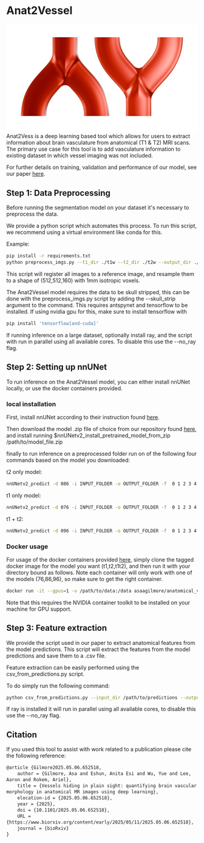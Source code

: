 # Anat2Vessel
![Anat2Vess Logo](/figures/Logo.png)
Anat2Vess is a deep learning based tool which allows for users to extract information about brain vasculature from anatomical (T1 & T2) MRI scans. The primary use case for this tool is to add vasculature information to existing dataset in which vessel imaging was not included.

For further details on training, validation and performance of our model, see our paper [here](https://www.biorxiv.org/content/10.1101/2025.05.06.652518v1).

## Step 1: Data Preprocessing

Before running the segmentation model on your dataset it's necessary to preprocess
the data.

We provide a python script which automates this process. To run this script,
we recommend using a virtual environment like conda for this.

Example:

```bash
pip install -r requirements.txt
python preprocess_imgs.py --t1_dir ./t1w --t2_dir ./t2w --output_dir ./preprocessed --id_delim "_"
```

This script will register all images to a reference image, and resample them to a shape of (512,512,160) with 1mm isotropic voxels.

The Anat2Vessel model requires the data to be skull stripped,
this can be done with the preprocess_imgs.py script by adding the --skull_strip
argument to the command. This requires antspynet and tensorflow to be installed.
If using nvidia gpu for this, make sure to install tensorflow with
```bash
pip install 'tensorflow[and-cuda]'
```

If running inference on a large dataset, optionally install ray,
and the script with run in parallel using all available cores.
To disable this use the --no_ray flag.
## Step 2: Setting up nnUNet

To run inference on the Anat2Vessel model, you can either install
nnUNet locally, or use the docker containers provided.

### local installation
First, install nnUNet according to their instruction found [here](https://github.com/MIC-DKFZ/nnUNet/blob/master/documentation/installation_instructions.md).

Then download the model .zip file of choice from our repository found [here](https://huggingface.co/huggingbrain/AnatomicalVesselSeg), and install running $nnUNetv2_install_pretrained_model_from_zip /path/to/model_file.zip

finally to run inference on a preprocessed folder run on of the following four commands based on the model you downloaded:

t2 only model:
```bash
nnUNetv2_predict -d 086 -i INPUT_FOLDER -o OUTPUT_FOLDER -f  0 1 2 3 4 -tr nnUNetTrainer -c 3d_fullres -p nnUNetResEncUNetLPlans
```
t1 only model:
```bash
nnUNetv2_predict -d 076 -i INPUT_FOLDER -o OUTPUT_FOLDER -f  0 1 2 3 4 -tr nnUNetTrainer -c 3d_fullres -p nnUNetResEncUNetLPlans
```
t1 + t2:
```bash
nnUNetv2_predict -d 096 -i INPUT_FOLDER -o OUTPUT_FOLDER -f  0 1 2 3 4 -tr nnUNetTrainerCLDLoss -c 3d_fullres -p nnUNetResEncUNetMPlans
```

### Docker usage

For usage of the docker containers provided [here](https://hub.docker.com/repository/docker/asaagilmore/anatomical_vessel_seg/tags),
simply clone the tagged docker image for the model you want (t1,t2,t1t2), and then
run it with your directory bound as follows. Note each container will only work with
one of the models (76,86,96), so make sure to get the right container.

```bash
docker run -it --gpus=1 -v /path/to/data:/data asaagilmore/anatomical_vessel_seg:t1t2 ...INFERENCE_COMMAND_FROM_ABOVE
```
Note that this requires the NVIDIA container toolkit to be installed on your machine
for GPU support.

## Step 3: Feature extraction

We provide the script used in our paper to extract anatomical features from the model predictions.
This script will extract the features from the model predictions and save them to a .csv file.

Feature extraction can be easily performed using the csv_from_predictions.py script.

To do simply run the following command:
```bash
python csv_from_predictions.py --input_dir /path/to/predictions --output_path path/to/save/features.csv
```

If ray is installed it will run in parallel using all available cores,
to disable this use the --no_ray flag.


## Citation

If you used this tool to assist with work related to a publication please
cite the following reference:
```
@article {Gilmore2025.05.06.652518,
	author = {Gilmore, Asa and Eshun, Anita Esi and Wu, Yue and Lee, Aaron and Rokem, Ariel},
	title = {Vessels hiding in plain sight: quantifying brain vascular morphology in anatomical MR images using deep learning},
	elocation-id = {2025.05.06.652518},
	year = {2025},
	doi = {10.1101/2025.05.06.652518},
	URL = {https://www.biorxiv.org/content/early/2025/05/11/2025.05.06.652518},
	journal = {bioRxiv}
}
```